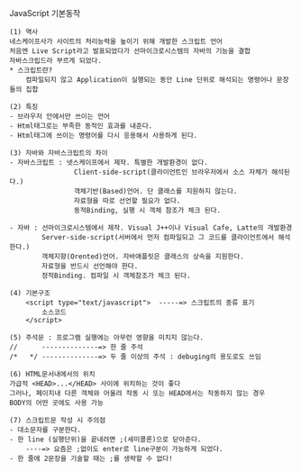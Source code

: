 JavaScript 기본동작

    (1) 역사
    네스케이프사가 사이트의 처리능력을 높이기 위해 개발한 스크립트 언어
    처음엔 Live Script라고 발표되었다가 선마이크로시스템의 자바의 기능을 결합
    자바스크립드라 부르게 되었다.
    * 스크립트란? 
        컴파일되지 않고 Application이 실행되는 동안 Line 단위로 해석되는 명령어나 문장들의 집합

    (2) 특징
    - 브라우저 안에서만 쓰이는 언어
    - Html태그로는 부족한 동적인 효과를 내준다.
    - Html태그에 쓰이는 명령어를 다시 응용해서 사용하게 된다.

    (3) 자바와 자바스크립트의 차이
    - 자바스크립트 : 넷스케이프에서 제작. 특별한 개발환경이 없다.
                    Client-side-script(클라이언트인 브라우저에서 소스 자체가 해석된다.)
                    객체기반(Based)언어. 단 클래스를 지원하지 않는다.
                    자료형을 따로 선언할 필요가 없다.
                    동적Binding, 실행 시 객체 참조가 체크 된다.

    - 자바 : 선마이크로시스템에서 제작. Visual J++이나 Visual Cafe, Latte의 개발환경
            Server-side-script(서버에서 먼저 컴파일되고 그 코드를 클라이언트에서 해석한다.)
            객체지향(Orented)언어. 자바애플릿은 클래스의 상속을 지원한다.
            자료형을 반드시 선언해야 한다.
            정적Binding. 컴파일 시 객체참조가 체크 된다.

    (4) 기본구조
        <script type="text/javascript">  -----=> 스크립트의 종류 표기
            소스코드                              
        </script>

    (5) 주석문 : 프로그램 실행에는 아무런 영향을 미치지 않는다.
    //      --------------=> 한 줄 주석
    /*   */ --------------=> 두 줄 이상의 주석 : debuging의 용도로도 쓰임   
        
    (6) HTML문서내에서의 위치
    가급적 <HEAD>...</HEAD> 사이에 위치하는 것이 좋다
    그러나, 페이지내 다른 객체와 어울려 작동 시 또는 HEAD에서는 작동하지 않는 경우
    BODY의 어떤 곳에도 사용 가능

    (7) 스크립트문 작성 시 주의점
    - 대소문자를 구분한다.
    - 한 line (실행단위)을 끝내려면 ;(세미콜론)으로 닫아준다.
        ----=> 요즘은 ;없이도 enter로 line구분이 가능하게 되었다.
    - 한 줄에 2문장을 기술할 때는 ;를 생략할 수 없다!